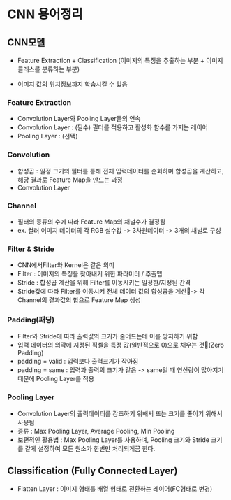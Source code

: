 # CNN 용어정리


## CNN모델

 - Feature Extraction + Classification
   (이미지의 특징을 추출하는 부분 + 이미지 클래스를 분류하는 부분)

 - 이미지 값의 위치정보까지 학습시킬 수 있음

### Feature Extraction

 - Convolution Layer와 Pooling Layer들의 연속
 - Convolution Layer : (필수) 필터를 적용하고 활성화 함수를 가지는 레이어
 - Pooling Layer : (선택) 

### Convolution
 - 합성곱 : 일정 크기의 필터를 통해 전체 입력데이터를 순회하며 합성곱을 계산하고, 해당 결과로 Feature Map을 만드는 과정
 - Convolution Layer

### Channel
 - 필터의 종류의 수에 따라 Feature Map의 채널수가 결정됨
 - ex. 컬러 이미지 데이터의 각 RGB 실수값 -> 3차원데이터 -> 3개의 채널로 구성

### Filter & Stride
 - CNN에서Filter와 Kernel은 같은 의미
 - Filter : 이미지의 특징을 찾아내기 위한 파라미터 / 추출맵
 - Stride : 합성곱 계산을 위해 Filter를 이동시키는 일정한/지정된 간격
 - Stride값에 따라 Filter를 이동시켜 전체 데이터 값의 합성곱을 계산-> 각 Channel의 결과값의 합으로 Feature Map 생성

### Padding(패딩)
 - Filter와 Stride에 따라 출력값의 크기가 줄어드는데 이를 방지하기 위함
 - 입력 데이터의 외곽에 지정된 픽셀을 특정 값(일반적으로 0)으로 채우는 것(Zero Padding)
 - padding = valid : 입력보다 출력크기가 작아짐
 - padding = same : 입력과 출력의 크기가 같음
            -> same일 때 연산량이 많아지기 때문에 Pooling Layer를 적용

### Pooling Layer
 - Convolution Layer의 출력데이터를 강조하기 위해서 또는 크기를 줄이기 위해서 사용됨
 - 종류 : Max Pooling Layer, Average Pooling, Min Pooling
 - 보편적인 활용법 : Max Pooling Layer를 사용하며, Pooling 크기와 Stride 크기를 같게 설정하여 모든 원소가 한번만 처리되게끔 한다.


## Classification (Fully Connected Layer)
 - Flatten Layer : 이미지 형태를 배열 형태로 전환하는 레이어(FC형태로 변경)

